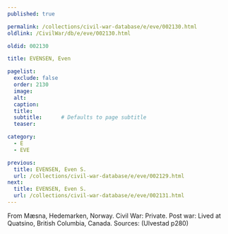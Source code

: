 ```yaml
---
published: true

permalink: /collections/civil-war-database/e/eve/002130.html
oldlink: /CivilWar/db/e/eve/002130.html

oldid: 002130

title: EVENSEN, Even

pagelist:
  exclude: false
  order: 2130
  image: 
  alt:
  caption:
  title:
  subtitle:      # Defaults to page subtitle
  teaser:

category: 
  - E 
  - EVE

previous:
  title: EVENSEN, Even S.
  url: /collections/civil-war-database/e/eve/002129.html  
next:
  title: EVENSEN, Even S.
  url: /collections/civil-war-database/e/eve/002131.html   
---
```

From M&aelig;sna, Hedemarken, Norway. Civil War: Private. Post war: Lived at Quatsino, British Columbia, Canada. Sources: (Ulvestad p280)